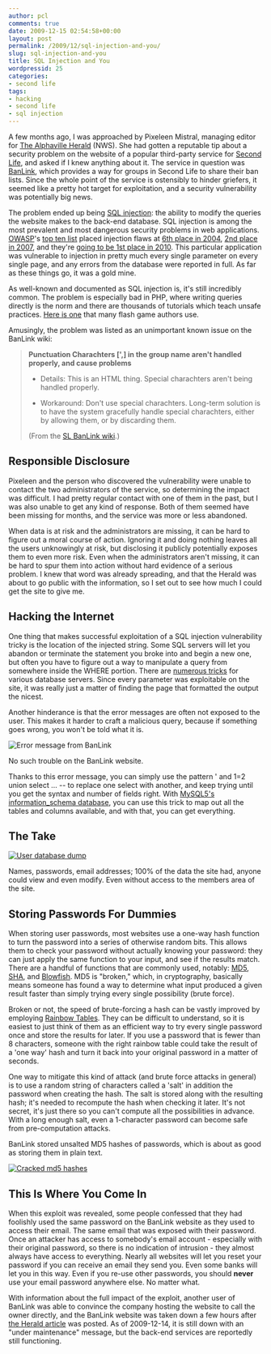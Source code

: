 ```yaml
---
author: pcl
comments: true
date: 2009-12-15 02:54:58+00:00
layout: post
permalink: /2009/12/sql-injection-and-you/
slug: sql-injection-and-you
title: SQL Injection and You
wordpressid: 25
categories:
- second life
tags:
- hacking
- second life
- sql injection
---
```


A few months ago, I was approached by Pixeleen Mistral, managing editor for [The Alphaville Herald](http://www.secondlifeherald.com/) (NWS). She had gotten a reputable tip about a security problem on the website of a popular third-party service for [Second Life](http://www.secondlife.com/), and asked if I knew anything about it. The service in question was [BanLink](http://www.slbanlink.com/), which provides a way for groups in Second Life to share their ban lists. Since the whole point of the service is ostensibly to hinder griefers, it seemed like a pretty hot target for exploitation, and a security vulnerability was potentially big news.

The problem ended up being [SQL injection](http://en.wikipedia.org/wiki/Sql_injection): the ability to modify the queries the website makes to the back-end database. SQL injection is among the most prevalent and most dangerous security problems in web applications. [OWASP](http://www.owasp.org/)'s [top ten list](http://www.owasp.org/index.php/Category:OWASP_Top_Ten_Project) placed injection flaws at [6th place in 2004](http://www.owasp.org/index.php/Category:OWASP_Top_Ten_Project), [2nd place in 2007](http://www.owasp.org/index.php/Top_10_2007), and they're [going to be 1st place in 2010](http://www.owasp.org/index.php/File:OWASP_T10_-_2010_rc1.pdf). This particular application was vulnerable to injection in pretty much every single parameter on every single page, and any errors from the database were reported in full. As far as these things go, it was a gold mine.

<!-- more -->

As well-known and documented as SQL injection is, it's still incredibly common. The problem is especially bad in PHP, where writing queries directly is the norm and there are thousands of tutorials which teach unsafe practices. [Here is one](http://www.flash-creations.com/notes/servercomm_database.php) that many flash game authors use.

Amusingly, the problem was listed as an unimportant known issue on the BanLink wiki:


> **Punctuation Charachters [',] in the group name aren't handled properly, and cause problems**
> 
>   * Details: This is an HTML thing. Special charachters aren't being handled properly.
> 
>   * Workaround: Don't use special charachters. Long-term solution is to have the system gracefully handle special charachters, either by allowing them, or by discarding them.
> 
> 
> (From the [SL BanLink wiki](http://wiki.slbanlink.com/index.php?title=Known_Issues).)




## Responsible Disclosure


Pixeleen and the person who discovered the vulnerability were unable to contact the two administrators of the service, so determining the impact was difficult. I had pretty regular contact with one of them in the past, but I was also unable to get any kind of response. Both of them seemed have been missing for months, and the service was more or less abandoned.

When data is at risk and the administrators are missing, it can be hard to figure out a moral course of action. Ignoring it and doing nothing leaves all the users unknowingly at risk, but disclosing it publicly potentially exposes them to even more risk. Even when the administrators aren't missing, it can be hard to spur them into action without hard evidence of a serious problem. I knew that word was already spreading, and that the Herald was about to go public with the information, so I set out to see how much I could get the site to give me.


## Hacking the Internet


One thing that makes successful exploitation of a SQL injection vulnerability tricky is the location of the injected string. Some SQL servers will let you abandon or terminate the statement you broke into and begin a new one, but often you have to figure out a way to manipulate a query from somewhere inside the WHERE portion. There are [numerous tricks](http://ferruh.mavituna.com/sql-injection-cheatsheet-oku/) for various database servers. Since every parameter was exploitable on the site, it was really just a matter of finding the page that formatted the output the nicest.

Another hinderance is that the error messages are often not exposed to the user. This makes it harder to craft a malicious query, because if something goes wrong, you won't be told what it is.

![Error message from BanLink](http://blog.pclewis.com/wp-content/uploads/2009/12/banlink-error-300x105.png)

No such trouble on the BanLink website.

Thanks to this error message, you can simply use the pattern ' and 1=2 union select ... -- to replace one select with another, and keep trying until you get the syntax and number of fields right. With [MySQL5's information_schema database](http://dev.mysql.com/doc/refman/5.0/en/information-schema.html), you can use this trick to map out all the tables and columns available, and with that, you can get everything.


## The Take


[![User database dump](http://blog.pclewis.com/wp-content/uploads/2009/12/dbdump-300x50.png)](http://blog.pclewis.com/wp-content/uploads/2009/12/dbdump.png)

Names, passwords, email addresses; 100% of the data the site had, anyone could view and even modify. Even without access to the members area of the site.


## Storing Passwords For Dummies


When storing user passwords, most websites use a one-way hash function to turn the password into a series of otherwise random bits. This allows them to check your password without actually knowing your password: they can just apply the same function to your input, and see if the results match. There are a handful of functions that are commonly used, notably: [MD5](http://en.wikipedia.org/wiki/Md5), [SHA](http://en.wikipedia.org/wiki/SHA_hash_functions), and [Blowfish](http://en.wikipedia.org/wiki/Crypt_%28Unix%29#Blowfish-based_scheme). MD5 is "broken," which, in cryptography, basically means someone has found a way to determine what input produced a given result faster than simply trying every single possibility (brute force).

Broken or not, the speed of brute-forcing a hash can be vastly improved by employing [Rainbow Tables](http://www.freerainbowtables.com/faq/). They can be difficult to understand, so it is easiest to just think of them as an efficient way to try every single password once and store the results for later. If you use a password that is fewer than 8 characters, someone with the right rainbow table could take the result of a 'one way' hash and turn it back into your original password in a matter of seconds.

One way to mitigate this kind of attack (and brute force attacks in general) is to use a random string of characters called a 'salt' in addition the password when creating the hash. The salt is stored along with the resulting hash; it's needed to recompute the hash when checking it later. It's not secret, it's just there so you can't compute all the possibilities in advance. With a long enough salt, even a 1-character password can become safe from pre-computation attacks.

BanLink stored unsalted MD5 hashes of passwords, which is about as good as storing them in plain text.

[![Cracked md5 hashes](http://blog.pclewis.com/wp-content/uploads/2009/12/krakken-300x85.png)](http://blog.pclewis.com/wp-content/uploads/2009/12/krakken.png)


## This Is Where You Come In


When this exploit was revealed, some people confessed that they had foolishly used the same password on the BanLink website as they used to access their email. The same email that was exposed with their password. Once an attacker has access to somebody's email account - especially with their original password, so there is no indication of intrusion - they almost always have access to everything. Nearly all websites will let you reset your password if you can receive an email they send you. Even some banks will let you in this way. Even if you re-use other passwords, you should **never** use your email password anywhere else. No matter what.

With information about the full impact of the exploit, another user of BanLink was able to convince the company hosting the website to call the owner directly, and the BanLink website was taken down a few hours after [the Herald article](http://foo.secondlifeherald.com/slh/2009/09/banlink-security-broken.html) was posted. As of 2009-12-14, it is still down with an "under maintenance" message, but the back-end services are reportedly still functioning.
